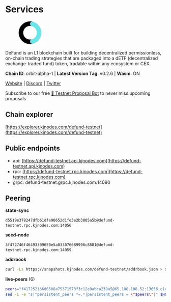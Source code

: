 # Services

<figure><img src="https://raw.githubusercontent.com/kj89/cosmos-images/main/logos/defund.png" alt=""><figcaption></figcaption></figure>

DeFund is an L1 blockchain built for building decentralized permissionless,  on-chain trading strategies that are packaged into a dETF (decentralized  exchange-traded fund) token, tradable within any ecosystem or CEX.

**Chain ID**: orbit-alpha-1 | **Latest Version Tag**: v0.2.6 | **Wasm**: ON

[Website](https://www.defund.app) | [Discord](https://discord.gg/FV26pRPZ3P) | [Twitter](https://twitter.com/defund_finance)



Subscribe to our free [🤖 Testnet Proposal Bot](https://t.me/kjnodes_testnet_proposal_bot) to never miss upcoming proposals


## Chain explorer
[https://explorer.kjnodes.com/defund-testnet](https://explorer.kjnodes.com/defund-testnet)

## Public endpoints

* api: [https://defund-testnet.api.kjnodes.com](https://defund-testnet.api.kjnodes.com)
* rpc: [https://defund-testnet.rpc.kjnodes.com](https://defund-testnet.rpc.kjnodes.com)
* grpc: defund-testnet.grpc.kjnodes.com:14090

## Peering

**state-sync**

```text
d5519e378247dfb61dfe90652d1fe3e2b3005a5b@defund-testnet.rpc.kjnodes.com:14056
```

**seed-node**

```text
3f472746f46493309650e5a033076689996c8881@defund-testnet.rpc.kjnodes.com:14059
```

**addrbook**
```bash
curl -Ls https://snapshots.kjnodes.com/defund-testnet/addrbook.json > $HOME/.defund/config/addrbook.json
```

**live-peers** (6)
```bash
peers="f417252166d6508a75371573f3c12e8abca238a5@65.108.108.52:13656,c1c6cf5859c43fb3acd19ccdb78a4caa0a151ff7@45.85.249.107:27656,0eb9422efedd714d3db57d1ddfaad75f80a60518@5.161.99.35:26656,7c459f88962a4d07d7ccd6d0c94f891bb7a7ada0@65.109.26.21:13656,195f80fa7d564efd62304bcb7da85f0a50f3d7db@109.123.254.113:26656,5397cc4860c38109d94bb56e21e0a13002cbe0e6@128.140.83.145:46656"
sed -i -e "s|^persistent_peers *=.*|persistent_peers = \"$peers\"|" $HOME/.defund/config/config.toml
```
